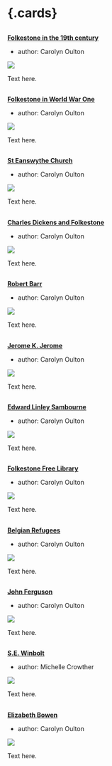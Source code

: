 <param ve-config 
       title="Folkestone"
       banner="/images/banners/19c.jpg"
       layout="index">

# {.cards}

##
**[Folkestone in the 19th century](/19c/19c-folkestone/)**

- author: Carolyn Oulton

![](https://iiif.juncture-digital.org/thumbnail?url=https://stor.artstor.org/stor/e3916d2b-2c0e-4bac-b403-53c9ac4ccb84)

Text here.

##
**[Folkestone in World War One](/20c/20c-folkestone-ww1/)**

- author: Carolyn Oulton

![](https://iiif.juncture-digital.org/thumbnail?url=https://upload.wikimedia.org/wikipedia/commons/5/50/The_Watsons_Manuscript.jpg)

Text here.

##
**[St Eanswythe Church](/churches/steanswythe-folkestone/)**

- author: Carolyn Oulton

![](https://iiif.juncture-digital.org/thumbnail?url=https://stor.artstor.org/stor/35bc9f9f-8fd4-4164-8042-c0ddbae953b1)

Text here.

##
**[Charles Dickens and Folkestone](/dickens/dickens-folkestone/)**

- author: Carolyn Oulton

![](https://iiif.juncture-digital.org/thumbnail?url=https://stor.artstor.org/stor/d306de51-dc71-4369-9416-2306342424d1)

Text here.

##
**[Robert Barr](https://kent-maps.online/19c/19c-barr-biography/)**

- author: Carolyn Oulton

![](https://iiif.juncture-digital.org/thumbnail?url=https://upload.wikimedia.org/wikipedia/commons/5/50/The_Watsons_Manuscript.jpg)

Text here.

##
**[Jerome K. Jerome](/19c/19c-jerome-biography/)**

- author: Carolyn Oulton

![](https://iiif.juncture-digital.org/thumbnail?url=https://upload.wikimedia.org/wikipedia/commons/5/50/The_Watsons_Manuscript.jpg)

Text here.

##
**[Edward Linley Sambourne](/19c/19c-sambourne-biography/)**

- author: Carolyn Oulton

![](https://iiif.juncture-digital.org/thumbnail?url=https://upload.wikimedia.org/wikipedia/commons/d/df/Lee%27s_Promenade_and_Bandstand%2C_Folkestone%2C_England-LCCN2002696748.tif)

Text here.

##
**[Folkestone Free Library](/19c/19c-folkestone-free-library/)**

- author: Carolyn Oulton

![](https://iiif.juncture-digital.org/thumbnail?url=https://upload.wikimedia.org/wikipedia/commons/5/50/The_Watsons_Manuscript.jpg)

Text here.

##
**[Belgian Refugees](/20c/20c-belgian-refugees/)**

- author: Carolyn Oulton

![](https://iiif.juncture-digital.org/thumbnail?url=https://upload.wikimedia.org/wikipedia/commons/5/50/The_Watsons_Manuscript.jpg)

Text here.

##
**[John Ferguson](/20c/20c-ferguson-biography/)**

- author: Carolyn Oulton

![](https://iiif.juncture-digital.org/thumbnail?url=https://upload.wikimedia.org/wikipedia/commons/5/50/The_Watsons_Manuscript.jpg)

Text here.

##
**[S.E. Winbolt](/20c/20c-winbolt-biography/)**

- author: Michelle Crowther

![](https://iiif.juncture-digital.org/thumbnail?url=https://stor.artstor.org/stor/3c5e3b72-effe-4a59-ab8b-09e045451505)

Text here.

##
**[Elizabeth Bowen](/20c/20c-bowen-biography/)**

- author: Carolyn Oulton

![](https://iiif.juncture-digital.org/thumbnail?url=https://upload.wikimedia.org/wikipedia/commons/5/50/The_Watsons_Manuscript.jpg)

Text here.
